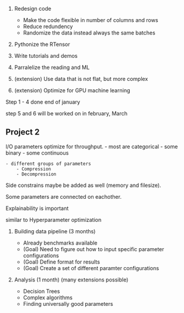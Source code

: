 
1. Redesign code
    - Make the code flexible in number of columns and rows 
    - Reduce redundency 
    - Randomize the data instead always the same batches

2. Pythonize the RTensor
3. Write tutorials and demos
4. Parralelize the reading and ML 

5. (extension) Use data that is not flat, but more complex
6. (extension) Optimize for GPU machine learning

Step 1 - 4 done end of january

step 5 and 6 will be worked on in february, March

## Project 2

I/O parameters optimize for throughput. 
    - most are categorical
    - some binary
    - some continuous

    - different groups of parameters
        - Compression
        - Decompression

Side constrains maybe be added as well (memory and filesize). 

Some parameters are connected on eachother. 

Explainability is important 

similar to Hyperparameter optimization

1. Building data pipeline (3 months)
    - Already benchmarks available
    - (Goal) Need to figure out how to input specific parameter configurations
    - (Goal) Define format for results
    - (Goal) Create a set of different paramter configurations

2. Analysis (1 month) (many extensions possible)
    - Decision Trees
    - Complex algorithms
    - Finding universally good parameters
